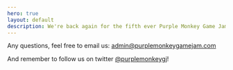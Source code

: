 ```yaml
---
hero: true
layout: default
description: We're back again for the fifth ever Purple Monkey Game Jam! We've partnered with the [Boston Games Forum](http://gmsfrm.com/) to help us make this the best event yet. We'll be posting updates through [Twitter](https://twitter.com/purplemonkeygj) so follow us to get all the latest news and info. [Registration is open](http://www.eventbrite.com/e/purple-monkey-game-jam-v-tickets-12929880621)! So be sure to grab a spot now before it's too late.
---
```

Any questions, feel free to email us: [admin@purplemonkeygamejam.com](mailto:admin@purplemonkeygamejam.com)

And remember to follow us on twitter [@purplemonkeygj](http://twitter.com/@purplemonkeygj)!
